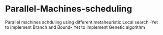 # Parallel-Machines-scheduling
Parallel machines schduling using different metaheuristic
Local search -Yet to implement
Branch and Bound- Yet to implement
Genetic algorithm

